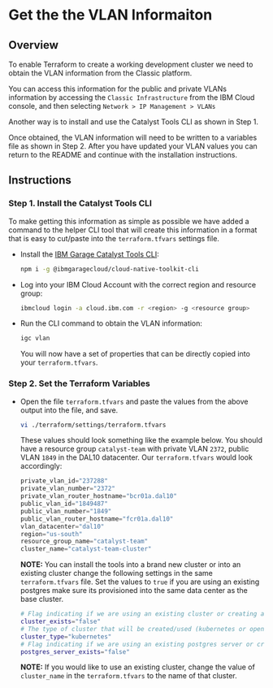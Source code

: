 # Get the the VLAN Informaiton

## Overview
To enable Terraform to create a working development cluster we need to obtain the VLAN information from the Classic platform.  

You can access this information for the public and private VLANs information by accessing the `Classic Infrastructure` from the IBM Cloud console, and then selecting `Network > IP Management > VLANs` 

Another way is to install and use the Catalyst Tools CLI as shown in Step 1. 

Once obtained, the VLAN information will need to be written to a variables file as shown in Step 2.  After you have updated your VLAN values you can return to the README and continue with the installation instructions.

## Instructions

### Step 1. Install the Catalyst Tools CLI
To make getting this information as simple as possible we have added a command to the helper CLI tool that will create this information in a format that is easy to cut/paste into the `terraform.tfvars` settings file. 

- Install the [IBM Garage Catalyst Tools CLI](https://www.npmjs.com/package/@ibmgaragecloud/cloud-native-toolkit-cli):
    ```bash
    npm i -g @ibmgaragecloud/cloud-native-toolkit-cli
    ````
- Log into your IBM Cloud Account with the correct region and resource group:
    ```bash
    ibmcloud login -a cloud.ibm.com -r <region> -g <resource group>
    ```
- Run the CLI command to obtain the VLAN information:
    ```bash
    igc vlan
    ```
    You will now have a set of properties that can be directly copied into your `terraform.tfvars`.

### Step 2. Set the Terraform Variables
- Open the file `terraform.tfvars` and paste the values from the above output into the file, and save.
    ```bash
    vi ./terraform/settings/terraform.tfvars
    ```
    These values should look something like the example below. You should have a resource group `catalyst-team` with private VLAN `2372`, public VLAN `1849` in the DAL10 datacenter. Our `terraform.tfvars` would look accordingly:
    ```terraform
    private_vlan_id="237288"
    private_vlan_number="2372"
    private_vlan_router_hostname="bcr01a.dal10"
    public_vlan_id="1849487"
    public_vlan_number="1849"
    public_vlan_router_hostname="fcr01a.dal10"
    vlan_datacenter="dal10"
    region="us-south"
    resource_group_name="catalyst-team"
    cluster_name="catalyst-team-cluster"
    ```

    **NOTE:** You can install the tools into a brand new cluster or into an existing cluster change the following settings in the same `terraform.tfvars` file. Set the values to `true` if you are using an existing postgres make sure its provisioned into the same data center as the base cluster.

    ```bash
    # Flag indicating if we are using an existing cluster or creating a new one
    cluster_exists="false"
    # The type of cluster that will be created/used (kubernetes or openshift)
    cluster_type="kubernetes"
    # Flag indicating if we are using an existing postgres server or creating a new one
    postgres_server_exists="false"
    ```

    **NOTE:** If you would like to use an existing cluster, change the value of `cluster_name` in the `terraform.tfvars` to the name of that cluster.

